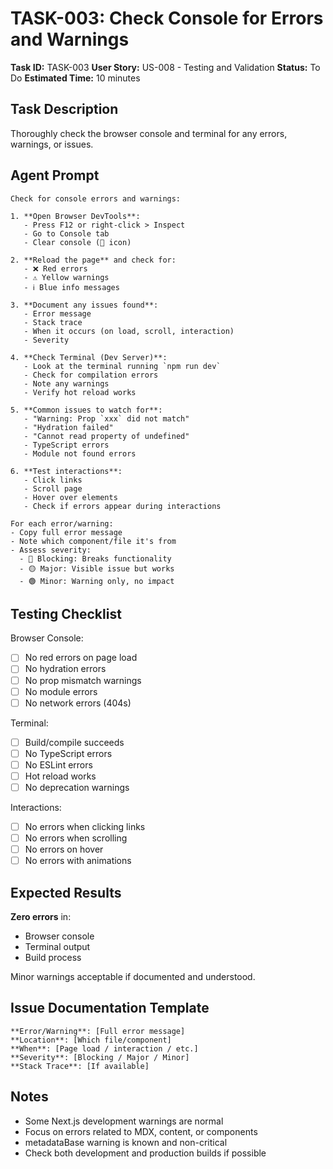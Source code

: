# TASK-003: Check Console for Errors and Warnings

**Task ID:** TASK-003
**User Story:** US-008 - Testing and Validation
**Status:** To Do
**Estimated Time:** 10 minutes

## Task Description

Thoroughly check the browser console and terminal for any errors, warnings, or issues.

## Agent Prompt

```
Check for console errors and warnings:

1. **Open Browser DevTools**:
   - Press F12 or right-click > Inspect
   - Go to Console tab
   - Clear console (🚫 icon)

2. **Reload the page** and check for:
   - ❌ Red errors
   - ⚠️ Yellow warnings
   - ℹ️ Blue info messages

3. **Document any issues found**:
   - Error message
   - Stack trace
   - When it occurs (on load, scroll, interaction)
   - Severity

4. **Check Terminal (Dev Server)**:
   - Look at the terminal running `npm run dev`
   - Check for compilation errors
   - Note any warnings
   - Verify hot reload works

5. **Common issues to watch for**:
   - "Warning: Prop `xxx` did not match"
   - "Hydration failed"
   - "Cannot read property of undefined"
   - TypeScript errors
   - Module not found errors

6. **Test interactions**:
   - Click links
   - Scroll page
   - Hover over elements
   - Check if errors appear during interactions

For each error/warning:
- Copy full error message
- Note which component/file it's from
- Assess severity:
  - 🔴 Blocking: Breaks functionality
  - 🟡 Major: Visible issue but works
  - 🟢 Minor: Warning only, no impact

```

## Testing Checklist

Browser Console:
- [ ] No red errors on page load
- [ ] No hydration errors
- [ ] No prop mismatch warnings
- [ ] No module errors
- [ ] No network errors (404s)

Terminal:
- [ ] Build/compile succeeds
- [ ] No TypeScript errors
- [ ] No ESLint errors
- [ ] Hot reload works
- [ ] No deprecation warnings

Interactions:
- [ ] No errors when clicking links
- [ ] No errors when scrolling
- [ ] No errors on hover
- [ ] No errors with animations

## Expected Results

**Zero errors** in:
- Browser console
- Terminal output
- Build process

Minor warnings acceptable if documented and understood.

## Issue Documentation Template

```
**Error/Warning**: [Full error message]
**Location**: [Which file/component]
**When**: [Page load / interaction / etc.]
**Severity**: [Blocking / Major / Minor]
**Stack Trace**: [If available]
```

## Notes

- Some Next.js development warnings are normal
- Focus on errors related to MDX, content, or components
- metadataBase warning is known and non-critical
- Check both development and production builds if possible
